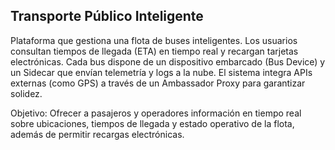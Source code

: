 ## Transporte Público Inteligente

Plataforma que gestiona una flota de buses inteligentes. Los usuarios consultan tiempos de 
llegada (ETA) en tiempo real y recargan tarjetas electrónicas. Cada bus dispone de un 
dispositivo embarcado (Bus Device) y un Sidecar que envían telemetría y logs a la nube. El 
sistema integra APIs externas (como GPS) a través de un Ambassador Proxy para garantizar 
solidez.

Objetivo: Ofrecer a pasajeros y operadores información en tiempo real sobre ubicaciones, 
tiempos de llegada y estado operativo de la flota, además de permitir recargas electrónicas. 